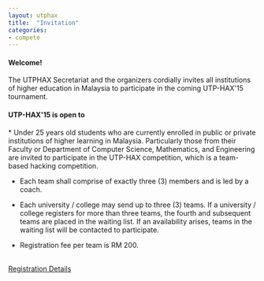 ```yaml
---
layout: utphax
title:  "Invitation"
categories:
- compete
---
```


<h4>Welcome!</h4>
The UTPHAX Secretariat and the organizers cordially invites all institutions of higher education in Malaysia to participate in the coming UTP-HAX'15 tournament.

<div class="spacing"></div>

<h4>UTP-HAX'15 is open to</h4>
* Under 25 years old students who are currently enrolled in public or private institutions of higher learning in Malaysia. Particularly those from their Faculty or Department of Computer Science, Mathematics, and Engineering are invited to participate in the UTP-HAX competition, which is a team-based hacking competition.

* Each team shall comprise of exactly three (3) members and is led by a coach.

* Each university / college may send up to three (3) teams. If a university / college registers for more than three teams, the fourth and subsequent teams are placed in the waiting list. If an availability arises, teams in the waiting list will be contacted to participate.

* Registration fee per team is RM 200.

<p><br/><a href="{{ "/compete/registration/" | prepend: site.baseurl }}" class="btn btn-theme">Registration Details</a></p>
